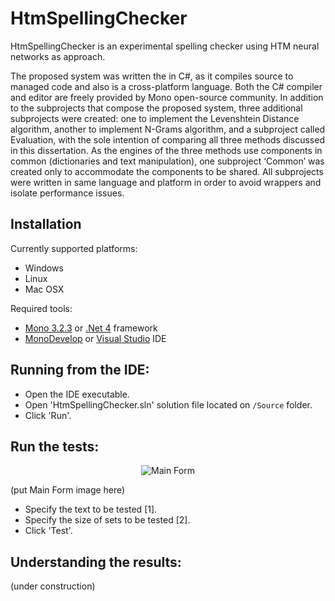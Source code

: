 # HtmSpellingChecker

HtmSpellingChecker is an experimental spelling checker using HTM neural networks as approach.

The proposed system was written the in C#, as it compiles source to managed code and also is a cross-platform language. Both the C# compiler and editor are freely provided by Mono open-source community.
In addition to the subprojects that compose the proposed system, three additional subprojects were created: one to implement the Levenshtein Distance algorithm, another to implement N-Grams algorithm, and a subproject called Evaluation, with the sole intention of comparing all three methods discussed in this dissertation. As the engines of the three methods use components in common (dictionaries and text manipulation), one subproject ‘Common’ was created only to accommodate the components to be shared.
All subprojects were written in same language and platform in order to avoid wrappers and isolate performance issues.

## Installation

Currently supported platforms:
 * Windows
 * Linux
 * Mac OSX

Required tools:
 * [Mono 3.2.3](http://www.mono-project.com) or [.Net 4](http://www.microsoft.com/net) framework
 * [MonoDevelop](http://monodevelop.com/Download) or [Visual Studio](http://www.visualstudio.com/) IDE

## Running from the IDE:

 * Open the IDE executable.
 * Open 'HtmSpellingChecker.sln' solution file located on <code>/Source</code> folder.
 * Click 'Run'.

## Run the tests:

<div align="center">
    <img title="Main Form" src="https://github.com/DavidRagazzi/HtmSpellingChecker/tree/Release/MainForm.png"/>
</div>

(put Main Form image here)

 * Specify the text to be tested [1].
 * Specify the size of sets to be tested [2].
 * Click 'Test'.

## Understanding the results:

(under construction)
